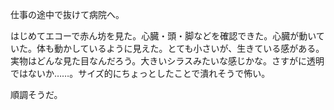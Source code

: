 仕事の途中で抜けて病院へ。

はじめてエコーで赤ん坊を見た。心臓・頭・脚などを確認できた。心臓が動いていた。体も動かしているように見えた。とても小さいが、生きている感がある。実物はどんな見た目なんだろう。大きいシラスみたいな感じかな。さすがに透明ではないか……。サイズ的にちょっとしたことで潰れそうで怖い。

順調そうだ。
